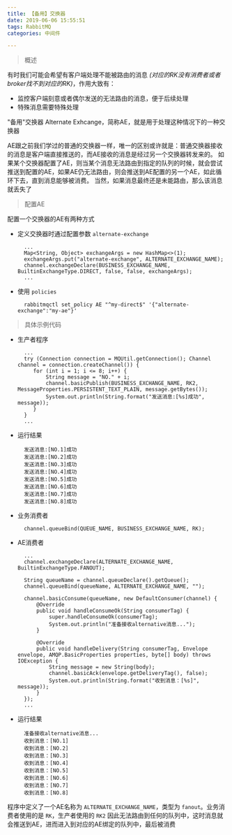```yaml
---
title: 【备用】交换器
date: 2019-06-06 15:55:51
tags: RabbitMQ 
categories: 中间件

---
```


> 概述

有时我们可能会希望有客户端处理不能被路由的消息 *(对应的RK没有消费者或者broker找不到对应的RK)*，作用大致有：

- 监控客户端刻意或者偶尔发送的无法路由的消息，便于后续处理
- 特殊消息需要特殊处理

"备用"交换器 Alternate Exhcange，简称AE，就是用于处理这种情况下的一种交换器

AE跟之前我们学过的普通的交换器一样，唯一的区别或许就是：普通交换器接收的消息是客户端直接推送的，而AE接收的消息是经过另一个交换器转发来的。 如果某个交换器配置了AE，则当某个消息无法路由到指定的队列的时候，就会尝试推送到配置的AE，如果AE仍无法路由，则会推送到AE配置的另一个AE，如此循环下去，直到消息能够被消费。 当然，如果消息最终还是未能路由，那么该消息就丢失了

> 配置AE

配置一个交换器的AE有两种方式

- 定义交换器时通过配置参数 `alternate-exchange`
    	
    	...
		Map<String, Object> exchangeArgs = new HashMap<>(1);
		exchangeArgs.put("alternate-exchange", ALTERNATE_EXCHANGE_NAME);
		channel.exchangeDeclare(BUSINESS_EXCHANGE_NAME, BuiltinExchangeType.DIRECT, false, false, exchangeArgs);
		...

- 使用 `policies`

		rabbitmqctl set_policy AE "^my-direct$" '{"alternate-exchange":"my-ae"}' 



> 具体示例代码

- 生产者程序

		...
		try (Connection connection = MQUtil.getConnection(); Channel channel = connection.createChannel()) {
		   for (int i = 1; i <= 8; i++) {
		       String message = "NO." + i;
		       channel.basicPublish(BUSINESS_EXCHANGE_NAME, RK2, MessageProperties.PERSISTENT_TEXT_PLAIN, message.getBytes());
		       System.out.println(String.format("发送消息:[%s]成功", message));
		   }
		}
		...

- 运行结果

		发送消息:[NO.1]成功
		发送消息:[NO.2]成功
		发送消息:[NO.3]成功
		发送消息:[NO.4]成功
		发送消息:[NO.5]成功
		发送消息:[NO.6]成功
		发送消息:[NO.7]成功
		发送消息:[NO.8]成功



- 业务消费者
	
		channel.queueBind(QUEUE_NAME, BUSINESS_EXCHANGE_NAME, RK);


- AE消费者	
	
		...
		channel.exchangeDeclare(ALTERNATE_EXCHANGE_NAME, BuiltinExchangeType.FANOUT);
		
		String queueName = channel.queueDeclare().getQueue();
		channel.queueBind(queueName, ALTERNATE_EXCHANGE_NAME, "");
		
		channel.basicConsume(queueName, new DefaultConsumer(channel) {
		    @Override
		    public void handleConsumeOk(String consumerTag) {
		        super.handleConsumeOk(consumerTag);
		        System.out.println("准备接收alternative消息...");
		    }
		
		    @Override
		    public void handleDelivery(String consumerTag, Envelope envelope, AMQP.BasicProperties properties, byte[] body) throws IOException {
		        String message = new String(body);
		        channel.basicAck(envelope.getDeliveryTag(), false);
		        System.out.println(String.format("收到消息：[%s]", message));
		    }
		});
		...

- 运行结果

		准备接收alternative消息...
		收到消息：[NO.1]
		收到消息：[NO.2]
		收到消息：[NO.3]
		收到消息：[NO.4]
		收到消息：[NO.5]
		收到消息：[NO.6]
		收到消息：[NO.7]
		收到消息：[NO.8]

程序中定义了一个AE名称为 `ALTERNATE_EXCHANGE_NAME`，类型为 `fanout`。业务消费者使用的是 `RK`，生产者使用的 `RK2` 因此无法路由到任何的队列中，这时消息就会推送到AE，进而进入到对应的AE绑定的队列中，最后被消费
